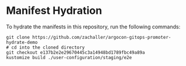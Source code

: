 # Manifest Hydration

To hydrate the manifests in this repository, run the following commands:

```shell
git clone https://github.com/zachaller/argocon-gitops-promoter-hydrate-demo
# cd into the cloned directory
git checkout e137b2e2e29670445c3a14948bd1789fbc49a89a
kustomize build ./user-configuration/staging/e2e
```
